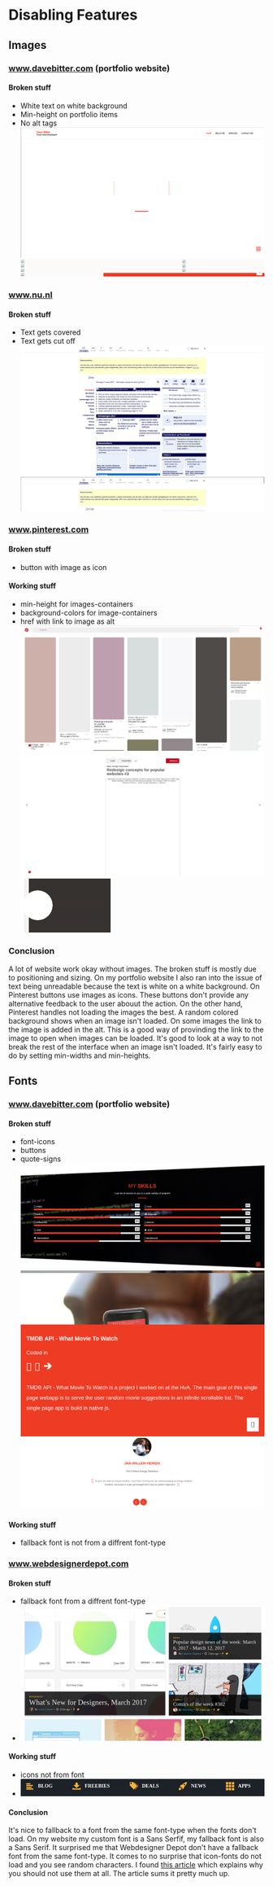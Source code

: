 # Disabling Features
## Images
### www.davebitter.com (portfolio website)
#### Broken stuff
* White text on white background 
* Min-height on portfolio items
* No alt tags
![alt tag](https://raw.githubusercontent.com/DaveBitter/minor-webdev_browser-technologies/master/week_1/exercise_1/screenshots/images_0.png)
![alt tag](https://raw.githubusercontent.com/DaveBitter/minor-webdev_browser-technologies/master/week_1/exercise_1/screenshots/images_1.png)

### www.nu.nl
#### Broken stuff
* Text gets covered
* Text gets cut off
![alt tag](https://raw.githubusercontent.com/DaveBitter/minor-webdev_browser-technologies/master/week_1/exercise_1/screenshots/images_2.png)
![alt tag](https://raw.githubusercontent.com/DaveBitter/minor-webdev_browser-technologies/master/week_1/exercise_1/screenshots/images_3.png)

### www.pinterest.com
#### Broken stuff
* button with image as icon 

#### Working stuff
* min-height for images-containers
* background-colors for image-containers
* href with link to image as alt
![alt tag](https://raw.githubusercontent.com/DaveBitter/minor-webdev_browser-technologies/master/week_1/exercise_1/screenshots/images_4.png)
![alt tag](https://raw.githubusercontent.com/DaveBitter/minor-webdev_browser-technologies/master/week_1/exercise_1/screenshots/images_5.png)
![alt tag](https://raw.githubusercontent.com/DaveBitter/minor-webdev_browser-technologies/master/week_1/exercise_1/screenshots/images_6.png)

### Conclusion
A lot of website work okay without images. The broken stuff is mostly due to positioning and sizing. On my portfolio website I also ran into the issue of text being unreadable because the text is white on a white background.
On Pinterest buttons use images as icons. These buttons don't provide any alternative feedback to the user abouut the action. On the other hand, Pinterest handles not loading the images the best. A random colored background shows when an image isn't loaded. On some images the link to the image is added in the alt. This is a good way of provinding the link to the image to open when images can be loaded.
It's good to look at a way to not break the rest of the interface when an image isn't loaded. It's fairly easy to do by setting min-widths and min-heights.

## Fonts
### www.davebitter.com (portfolio website)
#### Broken stuff
* font-icons
* buttons
* quote-signs
![alt tag](https://raw.githubusercontent.com/DaveBitter/minor-webdev_browser-technologies/master/week_1/exercise_1/screenshots/fonts_0.png)
![alt tag](https://raw.githubusercontent.com/DaveBitter/minor-webdev_browser-technologies/master/week_1/exercise_1/screenshots/fonts_1.png)
![alt tag](https://raw.githubusercontent.com/DaveBitter/minor-webdev_browser-technologies/master/week_1/exercise_1/screenshots/fonts_2.png)

#### Working stuff
* fallback font is not from a diffrent font-type

### www.webdesignerdepot.com
#### Broken stuff
* fallback font from a diffrent font-type 
* ![alt tag](https://raw.githubusercontent.com/DaveBitter/minor-webdev_browser-technologies/master/week_1/exercise_1/screenshots/fonts_3.png)

#### Working stuff
* icons not from font
* ![alt tag](https://raw.githubusercontent.com/DaveBitter/minor-webdev_browser-technologies/master/week_1/exercise_1/screenshots/fonts_4.png)

#### Conclusion
It's nice to fallback to a font from the same font-type when the fonts don't load. On my website my custom font is a Sans Serfif, my fallback font is also a Sans Serif. It surprised me that Webdesigner Depot don't have a fallback font from the same font-type. 
It comes to no surprise that icon-fonts do not load and you see random characters. I found [this article](https://cloudfour.com/thinks/seriously-dont-use-icon-fonts/) which explains why you should not use them at all. The article sums it pretty much up.